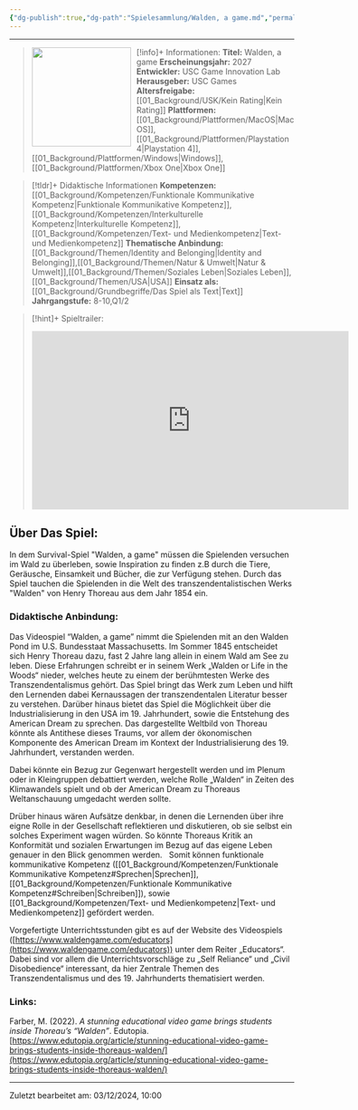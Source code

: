 ```yaml
---
{"dg-publish":true,"dg-path":"Spielesammlung/Walden, a game.md","permalink":"/spielesammlung/walden-a-game/","noteIcon":"1"}
---
```


---
>[!info]+ Informationen:
><img src="https://shared.akamai.steamstatic.com/store_item_assets/steam/apps/1011700/capsule_616x353.jpg?t=1655960313" style="float:left;height:175px;padding-right:10px">**Titel:** Walden, a game
>**Erscheinungsjahr:** 2027
>**Entwickler:** USC Game Innovation Lab
>**Herausgeber:** USC Games
>**Altersfreigabe:** [[01_Background/USK/Kein Rating\|Kein Rating]]
>**Plattformen:** [[01_Background/Plattformen/MacOS\|MacOS]],[[01_Background/Plattformen/Playstation 4\|Playstation 4]],[[01_Background/Plattformen/Windows\|Windows]],[[01_Background/Plattformen/Xbox One\|Xbox One]]

>[!tldr]+ Didaktische Informationen
>**Kompetenzen:** [[01_Background/Kompetenzen/Funktionale Kommunikative Kompetenz\|Funktionale Kommunikative Kompetenz]],[[01_Background/Kompetenzen/Interkulturelle Kompetenz\|Interkulturelle Kompetenz]],[[01_Background/Kompetenzen/Text- und Medienkompetenz\|Text- und Medienkompetenz]]
>**Thematische Anbindung:** [[01_Background/Themen/Identity and Belonging\|Identity and Belonging]],[[01_Background/Themen/Natur & Umwelt\|Natur & Umwelt]],[[01_Background/Themen/Soziales Leben\|Soziales Leben]],[[01_Background/Themen/USA\|USA]]
>**Einsatz als:** [[01_Background/Grundbegriffe/Das Spiel als Text\|Text]]
>**Jahrgangstufe:** 8-10,Q1/2

>[!hint]+ Spieltrailer:
><iframe width="560" height="315" src="https://www.youtube.com/embed/OEJ_59hVPgw?si=4KMwPazdIqk3t6LI" title="YouTube video player" frameborder="0" allow="accelerometer; autoplay; clipboard-write; encrypted-media; gyroscope; picture-in-picture; web-share" referrerpolicy="strict-origin-when-cross-origin" allowfullscreen></iframe>


## Über Das Spiel:
In dem Survival-Spiel "Walden, a game" müssen die Spielenden versuchen im Wald zu überleben, sowie Inspiration zu finden z.B durch die Tiere, Geräusche, Einsamkeit und Bücher, die zur Verfügung stehen. Durch das Spiel tauchen die Spielenden in die Welt des transzendentalistischen Werks "Walden" von Henry Thoreau aus dem Jahr 1854 ein. 
### Didaktische Anbindung:
Das Videospiel “Walden, a game” nimmt die Spielenden mit an den Walden Pond im U.S. Bundesstaat Massachusetts. Im Sommer 1845 entscheidet sich Henry Thoreau dazu, fast 2 Jahre lang allein in einem Wald am See zu leben. Diese Erfahrungen schreibt er in seinem Werk „Walden or Life in the Woods“ nieder, welches heute zu einem der berühmtesten Werke des Transzendentalismus gehört. Das Spiel bringt das Werk zum Leben und hilft den Lernenden dabei Kernaussagen der transzendentalen Literatur besser zu verstehen. Darüber hinaus bietet das Spiel die Möglichkeit über die Industrialisierung in den USA im 19. Jahrhundert, sowie die Entstehung des American Dream zu sprechen. Das dargestellte Weltbild von Thoreau könnte als Antithese dieses Traums, vor allem der ökonomischen Komponente des American Dream im Kontext der Industrialisierung des 19. Jahrhundert, verstanden werden.

Dabei könnte ein Bezug zur Gegenwart hergestellt werden und im Plenum oder in Kleingruppen debattiert werden, welche Rolle „Walden“ in Zeiten des Klimawandels spielt und ob der American Dream zu Thoreaus Weltanschauung umgedacht werden sollte.

Drüber hinaus wären Aufsätze denkbar, in denen die Lernenden über ihre eigne Rolle in der Gesellschaft reflektieren und diskutieren, ob sie selbst ein solches Experiment wagen würden. So könnte Thoreaus Kritik an Konformität und sozialen Erwartungen im Bezug auf das eigene Leben genauer in den Blick genommen werden.  
Somit können funktionale kommunikative Kompetenz ([[01_Background/Kompetenzen/Funktionale Kommunikative Kompetenz#Sprechen\|Sprechen]], [[01_Background/Kompetenzen/Funktionale Kommunikative Kompetenz#Schreiben\|Schreiben]]), sowie [[01_Background/Kompetenzen/Text- und Medienkompetenz\|Text- und Medienkompetenz]] gefördert werden.

Vorgefertigte Unterrichtsstunden gibt es auf der Website des Videospiels ([https://www.waldengame.com/educators](https://www.waldengame.com/educators)) unter dem Reiter „Educators“. Dabei sind vor allem die Unterrichtsvorschläge zu „Self Reliance“ und „Civil Disobedience“ interessant, da hier Zentrale Themen des Transzendentalismus und des 19. Jahrhunderts thematisiert werden.
### Links:
Farber, M. (2022). _A stunning educational video game brings students inside Thoreau’s “Walden”_. Edutopia. [https://www.edutopia.org/article/stunning-educational-video-game-brings-students-inside-thoreaus-walden/](https://www.edutopia.org/article/stunning-educational-video-game-brings-students-inside-thoreaus-walden/) 


---
Zuletzt bearbeitet am: 03/12/2024, 10:00